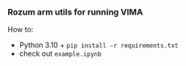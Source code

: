 ### Rozum arm utils for running VIMA

How to:
- Python 3.10 + `pip install -r requirements.txt`
- check out `example.ipynb`